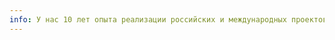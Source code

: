 ```yaml
---
info: У нас 10 лет опыта реализации российских и международных проектов, в том числе на базе технологий распределённого реестра и смарт-контрактов.
---
```

